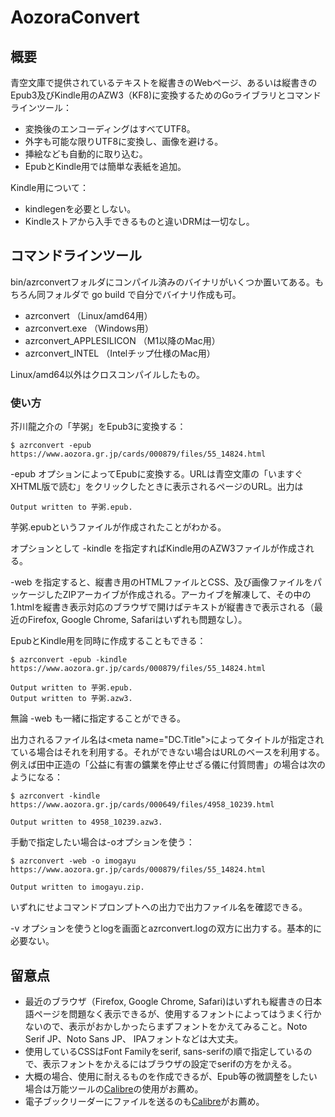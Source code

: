 # AozoraConvert

## 概要

青空文庫で提供されているテキストを縦書きのWebページ、あるいは縦書きのEpub3及びKindle用のAZW3（KF8)に変換するためのGoライブラリとコマンドラインツール：
- 変換後のエンコーディングはすべてUTF8。
- 外字も可能な限りUTF8に変換し、画像を避ける。
- 挿絵なども自動的に取り込む。
- EpubとKindle用では簡単な表紙を追加。

Kindle用について：
- kindlegenを必要としない。
- Kindleストアから入手できるものと違いDRMは一切なし。

 

## コマンドラインツール

bin/azrconvertフォルダにコンパイル済みのバイナリがいくつか置いてある。もちろん同フォルダで go build で自分でバイナリ作成も可。
- azrconvert （Linux/amd64用）
- azrconvert.exe （Windows用）
- azrconvert_APPLESILICON （M1以降のMac用）
- azrconvert_INTEL （Intelチップ仕様のMac用）

Linux/amd64以外はクロスコンパイルしたもの。

### 使い方

芥川龍之介の「芋粥」をEpub3に変換する： 
```
$ azrconvert -epub https://www.aozora.gr.jp/cards/000879/files/55_14824.html
```
  -epub オプションによってEpubに変換する。URLは青空文庫の「いますぐXHTML版で読む」をクリックしたときに表示されるページのURL。出力は
 ```
Output written to 芋粥.epub.
  ```
  
 芋粥.epubというファイルが作成されたことがわかる。
  
オプションとして -kindle を指定すればKindle用のAZW3ファイルが作成される。

-web を指定すると、縦書き用のHTMLファイルとCSS、及び画像ファイルをパッケージしたZIPアーカイブが作成される。アーカイブを解凍して、その中の1.htmlを縦書き表示対応のブラウザで開けばテキストが縦書きで表示される（最近のFirefox, Google Chrome, Safariはいずれも問題なし）。

EpubとKindle用を同時に作成することもできる：
```
$ azrconvert -epub -kindle  https://www.aozora.gr.jp/cards/000879/files/55_14824.html

Output written to 芋粥.epub.
Output written to 芋粥.azw3.
```

無論 -web も一緒に指定することができる。

出力されるファイル名は\<meta name="DC.Title">によってタイトルが指定されている場合はそれを利用する。それができない場合はURLのベースを利用する。例えば田中正造の「公益に有害の鑛業を停止せざる儀に付質問書」の場合は次のようになる：
```
$ azrconvert -kindle https://www.aozora.gr.jp/cards/000649/files/4958_10239.html

Output written to 4958_10239.azw3.
```

手動で指定したい場合は-oオプションを使う：
```
$ azrconvert -web -o imogayu  https://www.aozora.gr.jp/cards/000879/files/55_14824.html

Output written to imogayu.zip.
```
いずれにせよコマンドプロンプトへの出力で出力ファイル名を確認できる。

-v オプションを使うとlogを画面とazrconvert.logの双方に出力する。基本的に必要ない。

## 留意点

- 最近のブラウザ（Firefox, Google Chrome, Safari)はいずれも縦書きの日本語ページを問題なく表示できるが、使用するフォントによってはうまく行かないので、表示がおかしかったらまずフォントをかえてみること。Noto Serif JP、Noto Sans JP、 IPAフォントなどは大丈夫。
- 使用しているCSSはFont Familyをserif, sans-serifの順で指定しているので、表示フォントをかえるにはブラウザの設定でserifの方をかえる。
- 大概の場合、使用に耐えるものを作成できるが、Epub等の微調整をしたい場合は万能ツールの[Calibre](https://calibre-ebook.com/ja/download)の使用がお薦め。
- 電子ブックリーダーにファイルを送るのも[Calibre](https://calibre-ebook.com/ja/download)がお薦め。


